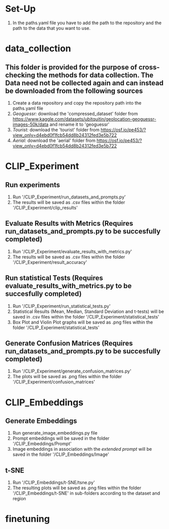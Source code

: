 # Set-Up

1. In the paths.yaml file you have to add the path to the repository and the path to the data that you want to use.




# data_collection

## This folder is provided for the purpose of cross-checking the methods for data collection. The Data need not be collected again and can instead be downloaded from the following sources
1. Create a data repository and copy the repository path into the paths.yaml file
2. *Geoguessr:* download the 'compressed_dataset' folder from https://www.kaggle.com/datasets/ubitquitin/geolocation-geoguessr-images-50k/data and rename it to 'geoguessr'
3. *Tourist:* download the 'tourist' folder from https://osf.io/pe453/?view_only=d4ebd0f1fcb54dd8b24312fed3e5b722
4. *Aerial:* download the 'aerial' folder from https://osf.io/pe453/?view_only=d4ebd0f1fcb54dd8b24312fed3e5b722




# CLIP_Experiment

## Run experiments
1. Run '/CLIP_Experiment/run_datasets_and_prompts.py'
2. The results will be saved as .csv files within the folder '/CLIP_Experiment/clip_results'

## Evaluate Results with Metrics (Requires run_datasets_and_prompts.py to be succesfully completed)
1. Run '/CLIP_Experiment/evaluate_results_with_metrics.py'
2. The results will be saved as .csv files within the folder '/CLIP_Experiment/result_accuracy'

## Run statistical Tests (Requires evaluate_results_with_metrics.py to be succesfully completed)
1. Run '/CLIP_Experiment/run_statistical_tests.py'
2. Statistical Results (Mean, Median, Standard Deviation and t-tests) will be saved in .csv files within the folder '/CLIP_Experiment/statistical_tests'
3. Box Plot and Violin Plot graphs will be saved as .png files within the folder '/CLIP_Experiment/statistical_tests'

## Generate Confusion Matrices (Requires run_datasets_and_prompts.py to be succesfully completed)
1. Run '/CLIP_Experiment/generate_confusion_matrices.py'
2. The plots will be saved as .png files within the folder '/CLIP_Experiment/confusion_matrices'





# CLIP_Embeddings

## Generate Embeddings
1. Run generate_image_embeddings.py file
2. Prompt embeddings will be saved in the folder '/CLIP_Embeddings/Prompt'
3. Image embeddings in association with the *extended prompt* will be saved in the folder '/CLIP_Embeddings/Image'

## t-SNE
1. Run '/CLIP_Embeddings/t-SNE/tsne.py'
2. The resulting plots will be saved as .png files within the folder '/CLIP_Embeddings/t-SNE' in sub-folders according to the dataset and region




# finetuning

